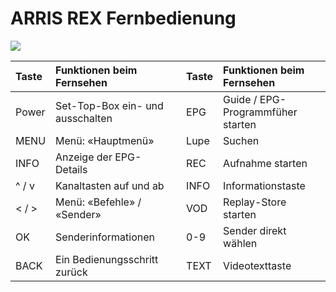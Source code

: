 # ARRIS REX Fernbedienung

![](https://manula.r.sizr.io/large/user/16317/img/arris-rex-fernbedienung_v2.png)

| **Taste** | **Funktionen beim Fernsehen** |  | **Taste** | **Funktionen beim Fernsehen** |
| :--- | :--- | :--- | :--- | :--- |
| Power | Set-Top-Box ein- und ausschalten |  | EPG | Guide / EPG-Programmfüher starten |
| MENU | Menü: «Hauptmenü» |  | Lupe | Suchen |
| INFO | Anzeige der EPG-Details |  | REC | Aufnahme starten |
| ^ / v | Kanaltasten auf und ab |  | INFO | Informationstaste |
| &lt; / &gt; | Menü: «Befehle» / «Sender» |  | VOD | Replay-Store starten |
| OK | Senderinformationen |  | 0-9 | Sender direkt wählen |
| BACK | Ein Bedienungsschritt zurück |  | TEXT | Videotexttaste |

